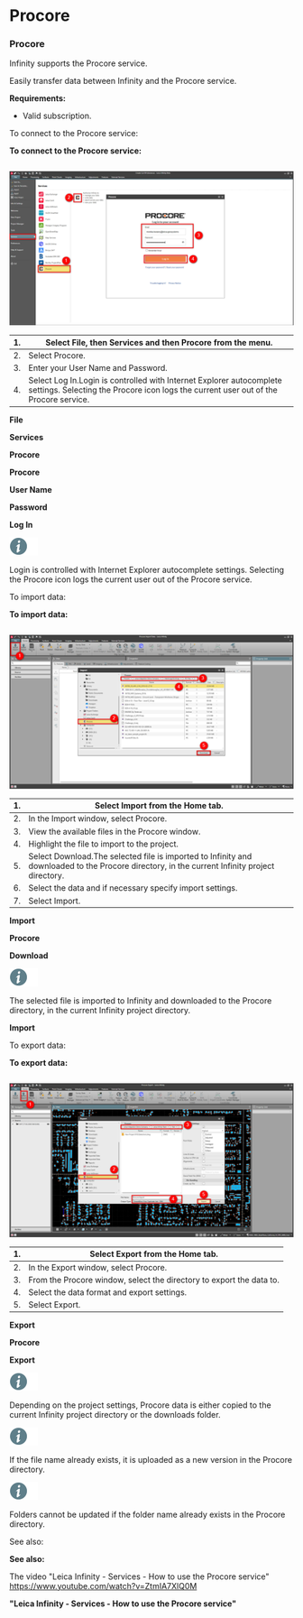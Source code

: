 # Procore

### Procore

Infinity supports the Procore service.

Easily transfer data between Infinity and the Procore service.

**Requirements:**

- Valid subscription.

To connect to the Procore service:

**To connect to the Procore service:**

|  |  |
| --- | --- |

![Image](graphics/00754569.jpg)

| 1. | Select File, then Services and then Procore from the menu. |
| --- | --- |
| 2. | Select Procore. |
| 3. | Enter your User Name and Password. |
| 4. | Select Log In.Login is controlled with Internet Explorer autocomplete settings. Selecting the Procore icon logs the current user out of the Procore service. |

**File**

**Services**

**Procore**

**Procore**

**User Name**

**Password**

**Log In**

![Image](./data/icons/note.gif)

Login is controlled with Internet Explorer autocomplete settings. Selecting the Procore icon logs the current user out of the Procore service.

To import data:

**To import data:**

|  |  |
| --- | --- |

![Image](graphics/00754654.jpg)

| 1. | Select Import from the Home tab. |
| --- | --- |
| 2. | In the Import window, select Procore. |
| 3. | View the available files in the Procore window. |
| 4. | Highlight the file to import to the project. |
| 5. | Select Download.The selected file is imported to Infinity and downloaded to the Procore directory, in the current Infinity project directory. |
| 6. | Select the data and if necessary specify import settings. |
| 7. | Select Import. |

**Import**

**Procore**

**Download**

![Image](./data/icons/note.gif)

The selected file is imported to Infinity and downloaded to the Procore directory, in the current Infinity project directory.

**Import**

To export data:

**To export data:**

|  |  |
| --- | --- |

![Image](graphics/00754657.jpg)

| 1. | Select Export from the Home tab. |
| --- | --- |
| 2. | In the Export window, select Procore. |
| 3. | From the Procore window, select the directory to export the data to. |
| 4. | Select the data format and export settings. |
| 5. | Select Export. |

**Export**

**Procore**

**Export**

![Image](./data/icons/note.gif)

Depending on the project settings, Procore data is either copied to the current Infinity project directory or the downloads folder.

![Image](./data/icons/note.gif)

If the file name already exists, it is uploaded as a new version in the Procore directory.

![Image](./data/icons/note.gif)

Folders cannot be updated if the folder name already exists in the Procore directory.

See also:

**See also:**

The video "Leica Infinity - Services - How to use the Procore service" https://www.youtube.com/watch?v=ZtmIA7XlQ0M

**"Leica Infinity - Services - How to use the Procore service"**


